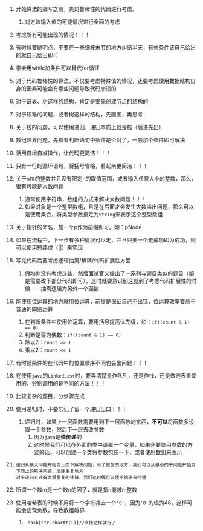 1. 开始算法的编写之前，先对鲁棒性的代码进行考虑。
   
   1. 对方法输入值的可能情况进行全面的考虑
   
2. 考虑所有可能出现的情况！！！

3. 有时候要聪明点，不要在一些细枝末节的地方纠结半天，有些条件该自己给出的就自己给出即可

4. 学会用while加条件可以替代for循环

5. 对于代码鲁棒性的算法，不仅要考虑特殊值的情况，还要考虑使用数据结构自身的因素可能会有哪些问题导致代码崩溃的

6. 对于链表、树这样的结构，肯定是要先创建节点的结构的

7. 对于较难的问题，或者树这样的结构，先画图，再思考

8. 关于栈的问题，可以使用递归，递归本质上就是栈（后进先出）

9. 数组越界问题，先看看判断语句中条件是否对了，一般加个条件即可解决

10. 活用自增自减操作，让代码更简洁！！！

11. 只有一行的循环语句，将括号省略，看起来更简洁！！！

12. 关于n位的整数并且没有限定n的取值范围，或者输入任意大小的整数，那么，很有可能是大数问题
    1. 通常使用字符串，数组的方式来解决大数问题！！！
    2. 如果对象是一个整型数组，且是在后面才会发生大数溢出问题，那么可以是使用集合，将类型参数指定为`String`来表示这个整型数组
    
13. 关于指针的命名，加一个p作为前缀即可。如：pNode

14. 如果在流程中，下一步有多种情况可以走，并且只要一个走成功即为成功，则可以使用短路或（||）来实现

15. 写完代码后要考虑逻辑抽离/解耦/代码扩展性方面
    
    1. 假如你没有考虑这些，然后面试官又提出了一系列与题目类似的题目（都是需要改下部分代码即可），这时就要意识到这就到了考虑代码扩展性的时候——抽离逻辑为另外一个函数
    
16. 能使用位运算的地方就用位运算，前提是保证自己不出错，位运算效率要高于普通的四则运算
    1. 在判断条件中使用位运算，要用括号提高优先级，如：`if((count & 1) == 0)`
    2. 判断是否为偶数：`if((count & 1) == 0)`
    3. 除以2：`count >> 1`
    4. 乘以2：`count << 1`
    
17. 有时候条件的在代码中的位置顺序不同也会出问题！！！

18. 在使用`java`的`LinkedList`时，要弄清楚是作队列，还是作栈，还是做链表来使用的，分别调用的是不同的方法！！！

19. 比较复杂的题目，分步骤完成

20. 使用递归时，不要忘记了留一个递归出口！！！
    1. 递归时，如果上一层函数需要用到下一层函数的东西，**不可以**将函数多设置一个参数，然后下一层去改参数
       1. 因为`java`是**值传递**的
       2. 这时候我们可以在外面的类中设置一个变量，如果非要使用参数的方式的话，可以创建一个类将参数包装一下，或者使用数组来表示
    
21. ```
    递归从最大问题开始自上而下解决问题，有了重复的地方，我们可以从最小的子问题开始自下而上的解决问题，消除重复地方
    对于递归方式有大量重复的计算，我们这时候可以使用循环来代替
    ```

22. 所谓一个数m是一个数n的因子，就是指n能被m整数

23. 使用哈希表的时候不用将一个字符减去一个`'0'`，因为`'0'`的值为48，这样可能会出现负数，导致数组越界

    1. ```
        hash[str.charAt(i)]//直接这样就行了
       ```

